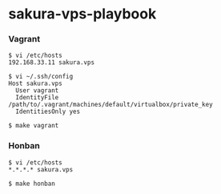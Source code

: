 # sakura-vps-playbook

### Vagrant

```
$ vi /etc/hosts
192.168.33.11 sakura.vps

$ vi ~/.ssh/config
Host sakura.vps
  User vagrant
  IdentityFile /path/to/.vagrant/machines/default/virtualbox/private_key
  IdentitiesOnly yes

$ make vagrant
```

### Honban

```
$ vi /etc/hosts
*.*.*.* sakura.vps

$ make honban
```
